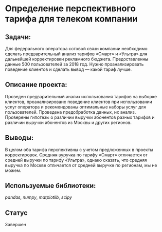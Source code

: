 # Определение перспективного тарифа для телеком компании

## Задачи:

Для федерального оператора сотовой связи компании необходимо сделать предварительный анализ тарифов «Смарт» и «Ультра» для дальнейшей корректировки рекламного бюджета. Предоставленны данные 500 пользователей за 2018 год. Нужно проанализировать поведение клиентов и сделать вывод — какой тариф лучше.

## Описание проекта:

Проведен предварительный анализ использования тарифов на выборке клиентов, проанализировано поведение клиентов при использовании услуг оператора и рекомендованы оптимальные наборы услуг для пользователей. Проведена предобработка данных, их анализ. Проверены гипотезы о различии выручки абонентов разных тарифов и различии выручки абонентов из Москвы и других регионов.

## Выводы:

В целом оба тарифа перспективны с учетом предложенных в проекты корректировок. Средняя вуручка по тарифу «Смарт» отличается от средней выручки по тарифу «Ультра», однако сказать, что средняя выручка по Москве отличается от средней выручке по регионам, мы не можем.

## Используемые библиотеки:

*pandas*, *numpy*, *matplotlib*, *scipy*

## Статус

Завершен
